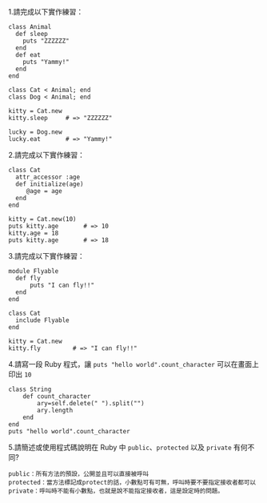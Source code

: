 1.請完成以下實作練習：

```
class Animal
  def sleep
    puts "ZZZZZZ"
  end
  def eat
    puts "Yammy!"
  end
end

class Cat < Animal; end
class Dog < Animal; end

kitty = Cat.new
kitty.sleep     # => "ZZZZZZ"

lucky = Dog.new
lucky.eat       # => "Yammy!"
```

2.請完成以下實作練習：

```
class Cat
  attr_accessor :age
  def initialize(age)
     @age = age
  end
end

kitty = Cat.new(10)
puts kitty.age       # => 10
kitty.age = 18
puts kitty.age       # => 18
```

3.請完成以下實作練習：

```
module Flyable
  def fly
      puts "I can fly!!"
  end
end

class Cat
  include Flyable
end

kitty = Cat.new
kitty.fly         # => "I can fly!!"
```

4.請寫一段 Ruby 程式，讓 `puts "hello world".count_character` 可以在畫面上印出 `10`

```
class String
    def count_character
        ary=self.delete(" ").split("")
        ary.length
    end
end
puts "hello world".count_character
```

5.請簡述或使用程式碼說明在 Ruby 中 `public`、`protected` 以及 `private` 有何不同?
```
public：所有方法的預設，公開並且可以直接被呼叫
protected：當方法標記成protect的話，小數點可有可無，呼叫時要不要指定接收者都可以
private：呼叫時不能有小數點，也就是說不能指定接收者，這是設定時的問題。
```



